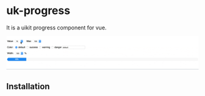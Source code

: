 # uk-progress

It is a uikit progress component for vue.

![uk-progress](uk-progress.gif)

## Installation
